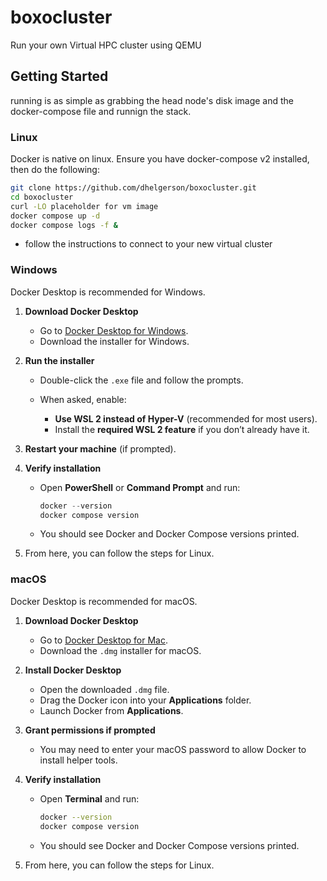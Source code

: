 # boxocluster

Run your own Virtual HPC cluster using QEMU

## Getting Started

running is as simple as grabbing the head node's disk image and the docker-compose file and runnign the stack.

### Linux

Docker is native on linux. Ensure you have docker-compose v2 installed, then do the following:

```bash
git clone https://github.com/dhelgerson/boxocluster.git
cd boxocluster
curl -LO placeholder for vm image
docker compose up -d
docker compose logs -f &
```

- follow the instructions to connect to your new virtual cluster

### Windows

Docker Desktop is recommended for Windows.

1. **Download Docker Desktop**

   * Go to [Docker Desktop for Windows](https://www.docker.com/products/docker-desktop/).
   * Download the installer for Windows.

2. **Run the installer**

   * Double-click the `.exe` file and follow the prompts.
   * When asked, enable:

     * **Use WSL 2 instead of Hyper-V** (recommended for most users).
     * Install the **required WSL 2 feature** if you don’t already have it.

3. **Restart your machine** (if prompted).

4. **Verify installation**

   * Open **PowerShell** or **Command Prompt** and run:

     ```powershell
     docker --version
     docker compose version
     ```
   * You should see Docker and Docker Compose versions printed.

5. From here, you can follow the steps for Linux.

### macOS

Docker Desktop is recommended for macOS.

1. **Download Docker Desktop**

   * Go to [Docker Desktop for Mac](https://www.docker.com/products/docker-desktop/).
   * Download the `.dmg` installer for macOS.

2. **Install Docker Desktop**

   * Open the downloaded `.dmg` file.
   * Drag the Docker icon into your **Applications** folder.
   * Launch Docker from **Applications**.

3. **Grant permissions if prompted**

   * You may need to enter your macOS password to allow Docker to install helper tools.

4. **Verify installation**

   * Open **Terminal** and run:

     ```bash
     docker --version
     docker compose version
     ```
   * You should see Docker and Docker Compose versions printed.

5. From here, you can follow the steps for Linux.
